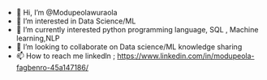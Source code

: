 - 👋 Hi, I’m @Modupeolawuraola
- 👀 I’m interested in Data Science/ML 
- 🌱 I’m currently interested python programming language, SQL , Machine learning,NLP
- 💞️ I’m looking to collaborate on Data science/ML knowledge sharing 
- 📫 How to reach me linkedln ; https://www.linkedin.com/in/modupeola-fagbenro-45a147186/ 

<!---
Modupeolawuraola/Modupeolawuraola is a ✨ special ✨ repository because its `README.md` (this file) appears on your GitHub profile.
You can click the Preview link to take a look at your changes.
--->
